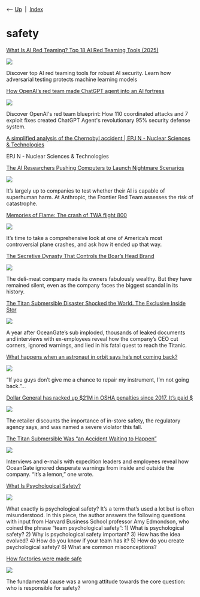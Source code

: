 <div class="nav">

⟵ [Up](index.html)  \|  [Index](index.html)

</div>

# safety

<div class="cards">

<div class="card">

<div class="card-title">

[What Is AI Red Teaming? Top 18 AI Red Teaming Tools
(2025)](https://www.marktechpost.com/2025/08/17/what-is-ai-red-teaming-top-18-ai-red-teaming-tools-2025/)

</div>

<div class="card-image">

[![](https://www.marktechpost.com/wp-content/uploads/2025/08/a-futuristic-digital-art-poster-illustra_2cHW7BOFS8-GQ3WAnqSv7g_G5_b_kHJSM6ZSCzvGzkJHg.png)](https://www.marktechpost.com/2025/08/17/what-is-ai-red-teaming-top-18-ai-red-teaming-tools-2025/)

</div>

Discover top AI red teaming tools for robust AI security. Learn how
adversarial testing protects machine learning models

</div>

<div class="card">

<div class="card-title">

[How OpenAI’s red team made ChatGPT agent into an AI
fortress](https://venturebeat.com/security/openais-red-team-plan-make-chatgpt-agent-an-ai-fortress/)

</div>

<div class="card-image">

[![](https://venturebeat.com/wp-content/uploads/2025/07/hero-image.jpg?w=624?w=1200&strip=all)](https://venturebeat.com/security/openais-red-team-plan-make-chatgpt-agent-an-ai-fortress/)

</div>

Discover OpenAI's red team blueprint: How 110 coordinated attacks and 7
exploit fixes created ChatGPT Agent's revolutionary 95% security defense
system.

</div>

<div class="card">

<div class="card-title">

[A simplified analysis of the Chernobyl accident \| EPJ N - Nuclear
Sciences &
Technologies](https://www.epj-n.org/articles/epjn/full_html/2021/01/epjn200018/epjn200018.html)

</div>

EPJ N - Nuclear Sciences & Technologies

</div>

<div class="card">

<div class="card-title">

[The AI Researchers Pushing Computers to Launch Nightmare
Scenarios](https://www.wsj.com/tech/ai/ai-safety-testing-red-team-anthropic-1b31b21b?st=o5kvwf&reflink=desktopwebshare_permalink)

</div>

<div class="card-image">

[![](https://images.wsj.net/im-81826050/social)](https://www.wsj.com/tech/ai/ai-safety-testing-red-team-anthropic-1b31b21b?st=o5kvwf&reflink=desktopwebshare_permalink)

</div>

It’s largely up to companies to test whether their AI is capable of
superhuman harm. At Anthropic, the Frontier Red Team assesses the risk
of catastrophe.

</div>

<div class="card">

<div class="card-title">

[Memories of Flame: The crash of TWA flight
800](https://admiralcloudberg.medium.com/memories-of-flame-the-crash-of-twa-flight-800-fecfd651a157)

</div>

<div class="card-image">

[![](https://miro.medium.com/v2/resize:fit:768/0*o0MZ_0pYO0GRbyXG.jpg)](https://admiralcloudberg.medium.com/memories-of-flame-the-crash-of-twa-flight-800-fecfd651a157)

</div>

It’s time to take a comprehensive look at one of America’s most
controversial plane crashes, and ask how it ended up that way.

</div>

<div class="card">

<div class="card-title">

[The Secretive Dynasty That Controls the Boar’s Head
Brand](https://www.nytimes.com/2024/10/13/business/boars-head-owners-listeria-outbreak.html)

</div>

<div class="card-image">

[![](https://static01.nyt.com/images/2024/10/13/multimedia/13Boarshead-flags-sub-fgmh/13Boarshead-flags-sub-fgmh-largeHorizontalJumbo.jpg)](https://www.nytimes.com/2024/10/13/business/boars-head-owners-listeria-outbreak.html)

</div>

The deli-meat company made its owners fabulously wealthy. But they have
remained silent, even as the company faces the biggest scandal in its
history.

</div>

<div class="card">

<div class="card-title">

[The Titan Submersible Disaster Shocked the World. The Exclusive Inside
Stor](https://www.wired.com/story/titan-submersible-disaster-inside-story-oceangate-files)

</div>

<div class="card-image">

[![](https://media.wired.com/photos/65a99116ccf1dfc50354872c/191:100/w_1280,c_limit/Submarine_Round_3.jpg)](https://www.wired.com/story/titan-submersible-disaster-inside-story-oceangate-files)

</div>

A year after OceanGate’s sub imploded, thousands of leaked documents and
interviews with ex-employees reveal how the company’s CEO cut corners,
ignored warnings, and lied in his fatal quest to reach the Titanic.

</div>

<div class="card">

<div class="card-title">

[What happens when an astronaut in orbit says he’s not coming
back?](https://arstechnica.com/space/2024/01/solving-a-nasa-mystery-why-did-space-shuttle-commanders-lock-the-hatch)

</div>

<div class="card-image">

[![](https://cdn.arstechnica.net/wp-content/uploads/2024/01/51b-s-052large.jpg)](https://arstechnica.com/space/2024/01/solving-a-nasa-mystery-why-did-space-shuttle-commanders-lock-the-hatch)

</div>

“If you guys don’t give me a chance to repair my instrument, I’m not
going back.”…

</div>

<div class="card">

<div class="card-title">

[Dollar General has racked up \$21M in OSHA penalties since 2017. It’s
paid
\$](https://www.retaildive.com/news/dollar-general-osha-worker-safety-violations-unpaid-fines/654353)

</div>

<div class="card-image">

[![](https://www.retaildive.com/imgproxy/UjGcbH0pV203HN5mM9EaJXZ9TdpD0k-JUC2bZKsU9-g/g:ce/rs:fit:770:435/bG9jYWw6Ly8vZGl2ZWltYWdlL0RvbGxhcl9HZW5lcmFsX3N0b3JlZnJvbnRfbmlnaHR0aW1lLmpwZw==.webp)](https://www.retaildive.com/news/dollar-general-osha-worker-safety-violations-unpaid-fines/654353)

</div>

The retailer discounts the importance of in-store safety, the regulatory
agency says, and was named a severe violator this fall.

</div>

<div class="card">

<div class="card-title">

[The Titan Submersible Was “an Accident Waiting to
Happen”](https://www.newyorker.com/news/a-reporter-at-large/the-titan-submersible-was-an-accident-waiting-to-happen)

</div>

<div class="card-image">

[![](https://media.newyorker.com/photos/649df3877ac8745598303f29/16:9/w_1280,c_limit/Taub-OceanGate-Lead.jpg)](https://www.newyorker.com/news/a-reporter-at-large/the-titan-submersible-was-an-accident-waiting-to-happen)

</div>

Interviews and e-mails with expedition leaders and employees reveal how
OceanGate ignored desperate warnings from inside and outside the
company. “It’s a lemon,” one wrote.

</div>

<div class="card">

<div class="card-title">

[What Is Psychological
Safety?](https://hbr.org/2023/02/what-is-psychological-safety)

</div>

<div class="card-image">

[![](https://hbr.org/resources/images/article_assets/2023/02/Feb23_15_88147650.jpg)](https://hbr.org/2023/02/what-is-psychological-safety)

</div>

What exactly is psychological safety? It’s a term that’s used a lot but
is often misunderstood. In this piece, the author answers the following
questions with input from Harvard Business School professor Amy
Edmondson, who coined the phrase “team psychological safety”: 1) What is
psychological safety? 2) Why is psychological safety important? 3) How
has the idea evolved? 4) How do you know if your team has it? 5) How do
you create psychological safety? 6) What are common misconceptions?

</div>

<div class="card">

<div class="card-title">

[How factories were made
safe](https://rootsofprogress.org/history-of-factory-safety)

</div>

<div class="card-image">

[![](https://blog.rootsofprogress.org/img/eastman-danger-sign.jpg)](https://rootsofprogress.org/history-of-factory-safety)

</div>

The fundamental cause was a wrong attitude towards the core question:
who is responsible for safety?

</div>

</div>
